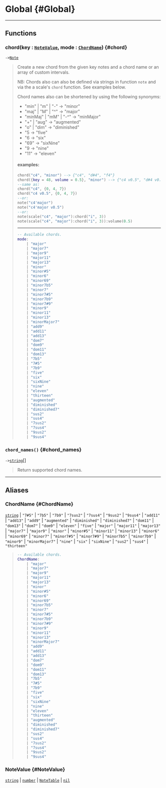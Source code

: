 
<!-- toc -->

# Global {#Global}  

---  
## Functions
### chord(key : [`NoteValue`](#NoteValue), mode : [`ChordName`](#ChordName)) {#chord}
`->`[`Note`](../API/note.md#Note)  

> Create a new chord from the given key notes and a chord name or an array of custom intervals.
> 
> NB: Chords also can also be defined via strings in function `note` and via the a scale's
> `chord` function. See examples below.
> 
> Chord names also can be shortened by using the following synonyms:
> - "min" | "m" | "-" -> "minor"
> - "maj" | "M" | "^" -> "major"
> - "minMaj" | "mM" | "-^" -> "minMajor"
> - "+" | "aug" -> "augmented"
> - "o" | "dim" -> "diminished"
> - "5 -> "five"
> - "6 -> "six"
> - "69" -> "sixNine"
> - "9 -> "nine"
> - "11" -> "eleven"
> 
> #### examples:
> ```lua
> chord("c4", "minor") --> {"c4", "d#4", "f4"}
> chord({key = 48, volume = 0.5}, "minor") --> {"c4 v0.5", "d#4 v0.5", "f4 v0.5"}
> --same as:
> chord("c4", {0, 4, 7})
> chord("c4 v0.5", {0, 4, 7})
> --or:
> note("c4'major")
> note("c4'major v0.5")
> --or:
> note(scale("c4", "major"):chord("i", 3))
> note(scale("c4", "major"):chord("i", 3)):volume(0.5)
> ```
> 
> ---
> 
> ```lua
> -- Available chords.
> mode:
>     | "major"
>     | "major7"
>     | "major9"
>     | "major11"
>     | "major13"
>     | "minor"
>     | "minor#5"
>     | "minor6"
>     | "minor69"
>     | "minor7b5"
>     | "minor7"
>     | "minor7#5"
>     | "minor7b9"
>     | "minor7#9"
>     | "minor9"
>     | "minor11"
>     | "minor13"
>     | "minorMajor7"
>     | "add9"
>     | "add11"
>     | "add13"
>     | "dom7"
>     | "dom9"
>     | "dom11"
>     | "dom13"
>     | "7b5"
>     | "7#5"
>     | "7b9"
>     | "five"
>     | "six"
>     | "sixNine"
>     | "nine"
>     | "eleven"
>     | "thirteen"
>     | "augmented"
>     | "diminished"
>     | "diminished7"
>     | "sus2"
>     | "sus4"
>     | "7sus2"
>     | "7sus4"
>     | "9sus2"
>     | "9sus4"
> ```
### `chord_names()` {#chord_names}
`->`[`string`](../API/builtins/string.md)[]  

> Return supported chord names.  



---  
## Aliases  
### ChordName {#ChordName}
[`string`](../API/builtins/string.md) | `"7#5"` | `"7b5"` | `"7b9"` | `"7sus2"` | `"7sus4"` | `"9sus2"` | `"9sus4"` | `"add11"` | `"add13"` | `"add9"` | `"augmented"` | `"diminished"` | `"diminished7"` | `"dom11"` | `"dom13"` | `"dom7"` | `"dom9"` | `"eleven"` | `"five"` | `"major"` | `"major11"` | `"major13"` | `"major7"` | `"major9"` | `"minor"` | `"minor#5"` | `"minor11"` | `"minor13"` | `"minor6"` | `"minor69"` | `"minor7"` | `"minor7#5"` | `"minor7#9"` | `"minor7b5"` | `"minor7b9"` | `"minor9"` | `"minorMajor7"` | `"nine"` | `"six"` | `"sixNine"` | `"sus2"` | `"sus4"` | `"thirteen"`  
> ```lua
> -- Available chords.
> ChordName:
>     | "major"
>     | "major7"
>     | "major9"
>     | "major11"
>     | "major13"
>     | "minor"
>     | "minor#5"
>     | "minor6"
>     | "minor69"
>     | "minor7b5"
>     | "minor7"
>     | "minor7#5"
>     | "minor7b9"
>     | "minor7#9"
>     | "minor9"
>     | "minor11"
>     | "minor13"
>     | "minorMajor7"
>     | "add9"
>     | "add11"
>     | "add13"
>     | "dom7"
>     | "dom9"
>     | "dom11"
>     | "dom13"
>     | "7b5"
>     | "7#5"
>     | "7b9"
>     | "five"
>     | "six"
>     | "sixNine"
>     | "nine"
>     | "eleven"
>     | "thirteen"
>     | "augmented"
>     | "diminished"
>     | "diminished7"
>     | "sus2"
>     | "sus4"
>     | "7sus2"
>     | "7sus4"
>     | "9sus2"
>     | "9sus4"
> ```  
  
### NoteValue {#NoteValue}
[`string`](../API/builtins/string.md) | [`number`](../API/builtins/number.md) | [`NoteTable`](../API/note.md#NoteTable) | [`nil`](../API/builtins/nil.md)  
  
  



